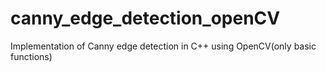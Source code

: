 # canny_edge_detection_openCV
Implementation of Canny edge detection in C++ using OpenCV(only basic functions)
